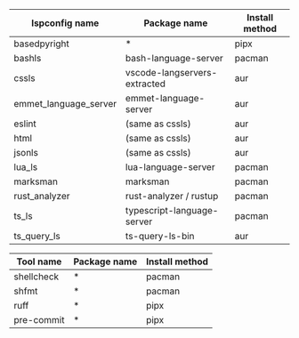 lspconfig name        |  Package name                 | Install method
----------------------|-------------------------------|---------------
basedpyright          | *                             | pipx
bashls                | bash-language-server          | pacman
cssls                 | vscode-langservers-extracted  | aur
emmet_language_server | emmet-language-server         | aur
eslint                | (same as cssls)               | aur
html                  | (same as cssls)               | aur
jsonls                | (same as cssls)               | aur
lua_ls                | lua-language-server           | pacman
marksman              | marksman                      | pacman
rust_analyzer         | rust-analyzer / rustup        | pacman
ts_ls                 | typescript-language-server    | pacman
ts_query_ls           | ts-query-ls-bin               | aur

Tool name             |  Package name                 | Install method
----------------------|-------------------------------|---------------
shellcheck            | *                             | pacman
shfmt                 | *                             | pacman
ruff                  | *                             | pipx
pre-commit            | *                             | pipx
